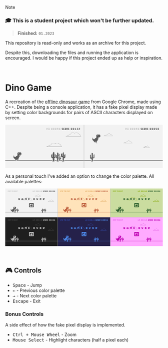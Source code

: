 > [!NOTE]
> ### 🎓 This is a student project which won't be further updated.
> > **Finished:** `01.2023`
>
> This repository is read-only and works as an archive for this project.
>
> Despite this, downloading the files and running the application is encouraged. I would be happy if this project ended up as help or inspiration.
<br/>

# Dino Game

A recreation of the [offline dinosaur game](https://en.wikipedia.org/wiki/Dinosaur_Game) from Google Chrome, made using C++. Despite being a console application, it has a fake pixel display made by setting color backgrounds for pairs of ASCII characters displayed on screen.

<p align="center">
<img src="Media/Image1.png" width="700px" />
</p>

As a personal touch I've added an option to change the color palette. All available palettes:

<p align="center">
<img src="Media/Image3.png" width="550px" />
</p>

<br/>

## 🎮 Controls

- <kbd>Space</kbd> - Jump
- <kbd>←</kbd> - Previous color palette
- <kbd>→</kbd> - Next color palette
- <kbd>Escape</kbd> - Exit

### Bonus Controls 

A side effect of how the fake pixel display is implemented.

- <kbd>Ctrl + Mouse Wheel</kbd> - Zoom
- <kbd>Mouse Select</kbd> - Highlight characters (half a pixel each)
